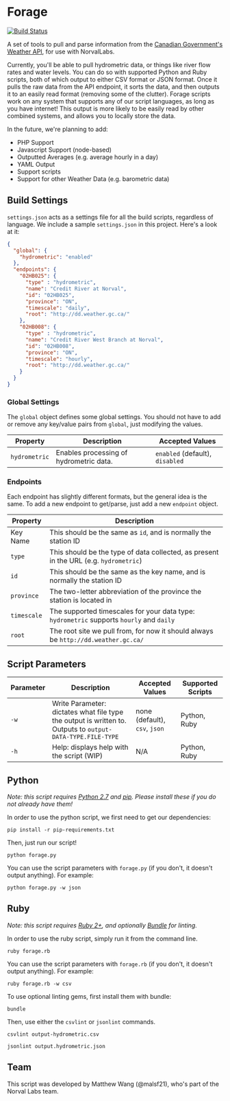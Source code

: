 # Forage
[![Build Status](https://travis-ci.org/NorvalLabs/forage.svg?branch=master)](https://travis-ci.org/NorvalLabs/forage)

A set of tools to pull and parse information from the [Canadian Government's Weather API](http://dd.weather.gc.ca/), for use with NorvalLabs.

Currently, you'll be able to pull hydrometric data, or things like river flow rates and water levels. You can do so with supported Python and Ruby scripts, both of which output to either CSV format or JSON format. Once it pulls the raw data from the API endpoint, it sorts the data, and then outputs it to an easily read format (removing some of the clutter). Forage scripts work on any system that supports any of our script languages, as long as you have internet! This output is more likely to be easily read by other combined systems, and allows you to locally store the data.

In the future, we're planning to add:
* PHP Support
* Javascript Support (node-based)
* Outputted Averages (e.g. average hourly in a day)
* YAML Output
* Support scripts 
* Support for other Weather Data (e.g. barometric data)

## Build Settings

`settings.json` acts as a settings file for all the build scripts, regardless of language. We include a sample `settings.json` in this project. Here's a look at it:

```json
{
  "global": {
    "hydrometric": "enabled"
  },
  "endpoints": {
    "02HB025": {
      "type" : "hydrometric",
      "name": "Credit River at Norval",
      "id": "02HB025",
      "province": "ON",
      "timescale": "daily",
      "root": "http://dd.weather.gc.ca/"
    },
    "02HB008": {
      "type" : "hydrometric",
      "name": "Credit River West Branch at Norval",
      "id": "02HB008",
      "province": "ON",
      "timescale": "hourly",
      "root": "http://dd.weather.gc.ca/"
    }
  }
}
```

### Global Settings

The `global` object defines some global settings. You should not have to add or remove any key/value pairs from `global`, just modifying the values.

| Property | Description | Accepted Values |
| --- | --- | --- |
| `hydrometric` | Enables processing of hydrometric data. | `enabled` (default), `disabled` |

### Endpoints

Each endpoint has slightly different formats, but the general idea is the same. To add a new endpoint to get/parse, just add a new `endpoint` object.

| Property | Description |
|---|---|
| Key Name | This should be the same as `id`, and is normally the station ID |
| `type` | This should be the type of data collected, as present in the URL (e.g. `hydrometric`) |
| `id` | This should be the same as the key name, and is normally the station ID |
| `province` | The two-letter abbreviation of the province the station is located in |
| `timescale` | The supported timescales for your data type: `hydrometric` supports `hourly` and `daily` |
| `root` | The root site we pull from, for now it should always be `http://dd.weather.gc.ca/` |

## Script Parameters

| Parameter | Description | Accepted Values | Supported Scripts |
|---|---| --- | --- |
| `-w` | Write Parameter: dictates what file type the output is written to. Outputs to `output-DATA-TYPE.FILE-TYPE` | none (default), `csv`, `json` | Python, Ruby |
| `-h` | Help: displays help with the script (WIP) | N/A | Python, Ruby |

## Python

*Note: this script requires [Python 2.7](https://www.python.org/) and [pip](https://pip.pypa.io/en/stable/). Please install these if you do not already have them!*

In order to use the python script, we first need to get our dependencies:

```
pip install -r pip-requirements.txt
```

Then, just run our script!

```
python forage.py
```

You can use the script parameters with `forage.py` (if you don't, it doesn't output anything). For example:

```
python forage.py -w json
```

## Ruby

*Note: this script requires [Ruby 2+](https://www.ruby-lang.org/en/), and optionally [Bundle](http://bundler.io/) for linting.*

In order to use the ruby script, simply run it from the command line.

```
ruby forage.rb
```

You can use the script parameters with `forage.rb` (if you don't, it doesn't output anything). For example:

```
ruby forage.rb -w csv
```

To use optional linting gems, first install them with bundle:

```
bundle
```

Then, use either the `csvlint` or  `jsonlint` commands.

```
csvlint output-hydrometric.csv

jsonlint output.hydrometric.json
```

## Team

This script was developed by Matthew Wang (@malsf21), who's part of the Norval Labs team.
